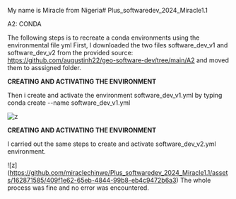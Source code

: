 My name is Miracle from Nigeria# Plus_softwaredev_2024_Miracle1.1

A2: CONDA

The following steps is to recreate a conda environments using the environmental file yml
First, I downloaded the two files software_dev_v1 and software_dev_v2 from the provided source: https://github.com/augustinh22/geo-software-dev/tree/main/A2 and moved them to asssigned folder.

**CREATING AND ACTIVATING THE ENVIRONMENT**

Then i create and activate the environment software_dev_v1.yml by typing conda create --name software_dev_v1.yml

![z](https://github.com/miraclechinwe/Plus_softwaredev_2024_Miracle1.1/assets/162871585/bf2e250b-f79c-4fcd-86b0-228795f29c6f)


**CREATING AND ACTIVATING THE ENVIRONMENT**

I carried out the same steps to create and activate software_dev_v2.yml environment.

![z]
(https://github.com/miraclechinwe/Plus_softwaredev_2024_Miracle1.1/assets/162871585/409f1e62-65eb-4844-99b8-eb4c9472b6a3)
The whole process was fine and no error was encountered.
